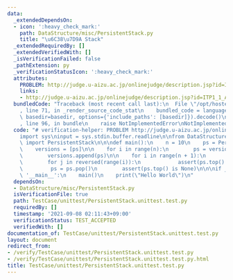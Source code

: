 ```yaml
---
data:
  _extendedDependsOn:
  - icon: ':heavy_check_mark:'
    path: DataStructure/misc/PersistentStack.py
    title: "\u6C38\u7D9A Stack"
  _extendedRequiredBy: []
  _extendedVerifiedWith: []
  _isVerificationFailed: false
  _pathExtension: py
  _verificationStatusIcon: ':heavy_check_mark:'
  attributes:
    PROBLEM: http://judge.u-aizu.ac.jp/onlinejudge/description.jsp?id=ITP1_1_A
    links:
    - http://judge.u-aizu.ac.jp/onlinejudge/description.jsp?id=ITP1_1_A
  bundledCode: "Traceback (most recent call last):\n  File \"/opt/hostedtoolcache/Python/3.10.5/x64/lib/python3.10/site-packages/onlinejudge_verify/documentation/build.py\"\
    , line 71, in _render_source_code_stat\n    bundled_code = language.bundle(stat.path,\
    \ basedir=basedir, options={'include_paths': [basedir]}).decode()\n  File \"/opt/hostedtoolcache/Python/3.10.5/x64/lib/python3.10/site-packages/onlinejudge_verify/languages/python.py\"\
    , line 96, in bundle\n    raise NotImplementedError\nNotImplementedError\n"
  code: "# verification-helper: PROBLEM http://judge.u-aizu.ac.jp/onlinejudge/description.jsp?id=ITP1_1_A\n\
    import sys\ninput = sys.stdin.buffer.readline\n\nfrom DataStructure.misc.PersistentStack\
    \ import PersistentStack\n\n\ndef main():\n    n = 10\n    ps = PersistentStack()\n\
    \    versions = [ps]\n\n    for i in range(n):\n        ps = versions[-1].push(i)\n\
    \        versions.append(ps)\n\n    for i in range(n + 1):\n        ps = versions[i]\n\
    \        for j in reversed(range(i)):\n            assert(ps.top() == j)\n   \
    \         ps = ps.pop()\n        assert(ps.top() is None)\n\n\nif __name__ ==\
    \ '__main__':\n    main()\n    print(\"Hello World\")\n"
  dependsOn:
  - DataStructure/misc/PersistentStack.py
  isVerificationFile: true
  path: TestCase/unittest/PersistentStack.unittest.test.py
  requiredBy: []
  timestamp: '2021-09-08 02:11:43+09:00'
  verificationStatus: TEST_ACCEPTED
  verifiedWith: []
documentation_of: TestCase/unittest/PersistentStack.unittest.test.py
layout: document
redirect_from:
- /verify/TestCase/unittest/PersistentStack.unittest.test.py
- /verify/TestCase/unittest/PersistentStack.unittest.test.py.html
title: TestCase/unittest/PersistentStack.unittest.test.py
---
```

